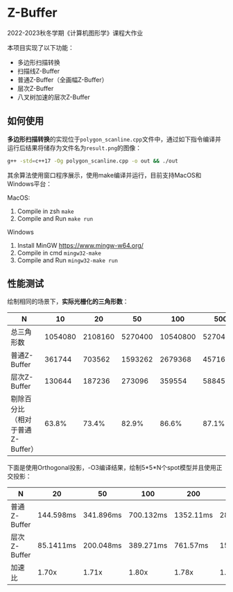# Z-Buffer

2022-2023秋冬学期《计算机图形学》课程大作业

本项目实现了以下功能：

- 多边形扫描转换
- 扫描线Z-Buffer
- 普通Z-Buffer（全画幅Z-Buffer）
- 层次Z-Buffer
- 八叉树加速的层次Z-Buffer

## 如何使用

**多边形扫描转换**的实现位于`polygon_scanline.cpp`文件中，通过如下指令编译并运行后结果将储存为文件名为`result.png`的图像：

```bash
g++ -std=c++17 -Og polygon_scanline.cpp -o out && ./out
```

其余算法使用窗口程序展示，使用make编译并运行，目前支持MacOS和Windows平台：

MacOS:

1. Compile in zsh `make`
2. Compile and Run `make run`

Windows

1. Install MinGW https://www.mingw-w64.org/
2. Compile in cmd `mingw32-make`
3. Compile and Run `mingw32-make run`


## 性能测试

绘制相同的场景下，**实际光栅化的三角形数**：

| N | 10 | 20 | 50 | 100 | 500 |
| --- | --- | --- | --- | --- | --- |
| 总三角形数 | 1054080 | 2108160 | 5270400 | 10540800 | 52704000 |
| 普通Z-Buffer | 361744 | 703562 | 1593262 | 2679368 | 4571622 |
| 层次Z-Buffer | 130644 | 187236 | 273096 | 359554 | 588452 |
| 剔除百分比（相对于普通Z-Buffer） | 63.8% | 73.4% | 82.9% | 86.6% | 87.1% |

下面是使用Orthogonal投影，-O3编译结果，绘制5\*5\*N个spot模型并且使用正交投影：

| N | 20 | 50 | 100 | 200 | 400 |
| --- | --- | --- | --- | --- | --- |
| 普通Z-Buffer | 144.598ms | 341.896ms | 700.132ms | 1352.11ms | 2801.64ms |
| 层次Z-Buffer | 85.1411ms | 200.048ms | 389.271ms | 761.57ms | 1555.26ms |
| 加速比 | 1.70x | 1.71x | 1.80x | 1.78x | 1.80x |